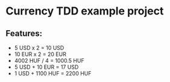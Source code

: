 # Currency TDD example project

## Features:

- 5 USD x 2 = 10 USD
- 10 EUR x 2 = 20 EUR
- 4002 HUF / 4 = 1000.5 HUF
- 5 USD + 10 EUR = 17 USD
- 1 USD + 1100 HUF = 2200 HUF

